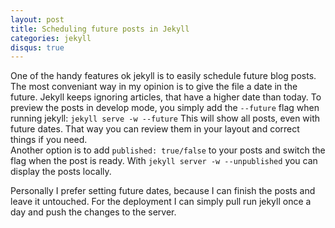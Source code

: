 ```yaml
---
layout: post
title: Scheduling future posts in Jekyll
categories: jekyll
disqus: true
---
```


One of the handy features ok jekyll is to easily schedule future blog posts. The most conveniant way in my opinion is to give the file a date in the future. Jekyll keeps ignoring articles, that have a higher date than today. To preview the posts in develop mode, you simply add the `--future` flag when running jekyll:
`jekyll serve -w --future`
This will show all posts, even with future dates. That way you can review them in your layout and correct things if you need.  
Another option is to add `published: true/false` to your posts and switch the flag when the post is ready. With `jekyll server -w --unpublished` you can display the posts locally.  

Personally I prefer setting future dates, because I can finish the posts and leave it untouched. For the deployment I can simply pull run jekyll once a day and push the changes to the server.
